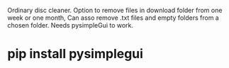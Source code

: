 Ordinary disc cleaner. Option to remove files in download folder from one week or one month, Can asso remove .txt files and empty folders from a chosen folder. Needs pysimpleGui to work. 

# pip install pysimplegui
